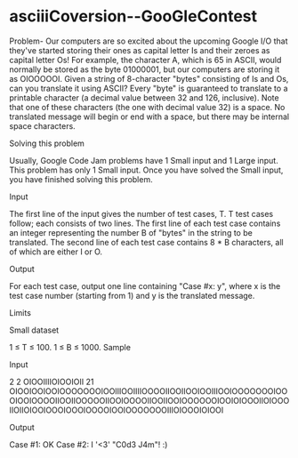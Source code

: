 # asciiiCoversion--GooGleContest
Problem- Our computers are so excited about the upcoming Google I/O that they've started storing their ones as capital letter Is and their zeroes as capital letter Os! For example, the character A, which is 65 in ASCII, would normally be stored as the byte 01000001, but our computers are storing it as OIOOOOOI.
Given a string of 8-character "bytes" consisting of Is and Os, can you translate it using ASCII? Every "byte" is guaranteed to translate to a printable character (a decimal value between 32 and 126, inclusive). Note that one of these characters (the one with decimal value 32) is a space. No translated message will begin or end with a space, but there may be internal space characters.

Solving this problem

Usually, Google Code Jam problems have 1 Small input and 1 Large input. This problem has only 1 Small input. Once you have solved the Small input, you have finished solving this problem.

Input

The first line of the input gives the number of test cases, T. T test cases follow; each consists of two lines. The first line of each test case contains an integer representing the number B of "bytes" in the string to be translated. The second line of each test case contains 8 * B characters, all of which are either I or O.

Output

For each test case, output one line containing "Case #x: y", where x is the test case number (starting from 1) and y is the translated message.

Limits

Small dataset

1 ≤ T ≤ 100.
1 ≤ B ≤ 1000.
Sample


Input 
 	
2
2
OIOOIIIIOIOOIOII
21
OIOOIOOIOOIOOOOOOOIOOIIIOOIIIIOOOOIIOOIIOOIOOIIIOOIOOOOOOOIOOOIOOIOOOOIIOOIIOOOOOIIOOIOOOOIIOOIIOOIOOOOOOIOOIOIOOOIIOIOOOIIOIIOIOOIOOOIOOOIOOOOIOOIOOOOOOOIIIOIOOOIOIOOI



Output 
 
Case #1: OK
Case #2: I '<3' "C0d3 J4m"! :)
